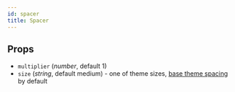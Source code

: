 ```yaml
---
id: spacer
title: Spacer
---
```

## Props
- `multiplier` (_number_, default 1)
- `size` (_string_, default medium) - one of theme sizes, [base theme spacing](../Theme.md#spacing) by default
